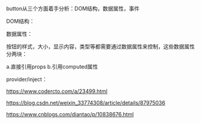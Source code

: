 ### 

button从三个方面着手分析：DOM结构，数据属性，事件

DOM结构：

数据属性：

按钮的样式，大小，显示内容，类型等都需要通过数据属性来控制，这些数据属性分两块：

a.直接引用props
b.引用computed属性

provider/inject：




https://www.codercto.com/a/23499.html

https://blog.csdn.net/weixin_33774308/article/details/87975036

https://www.cnblogs.com/diantao/p/10838676.html

